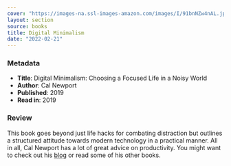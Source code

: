 ```yaml
---
cover: "https://images-na.ssl-images-amazon.com/images/I/91bnNZw4nAL.jpg"
layout: section
source: books
title: Digital Minimalism
date: "2022-02-21"
---
```

### Metadata
- **Title**: Digital Minimalism: Choosing a Focused Life in a Noisy World
- **Author**: Cal Newport
- **Published**: 2019
- **Read in**: 2019

### Review
 
This book goes beyond just life hacks for combating distraction but outlines a structured attitude towards modern technology in a practical manner. All in all, Cal Newport has a lot of great advice on productivity. You might want to check out his [blog](https://www.calnewport.com/blog/) or read some of his other books.
